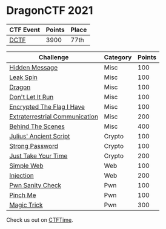 # **DragonCTF 2021**


| CTF Event                                  | Points | Place |
|------------------                          |--------|-------|
| [DCTF](https://ctftime.org/event/1361)     | 3900   | 77th  |


| Challenge                                                   | Category  | Points |
|------------------                                           |--------   |------- |
| [Hidden Message](misc/HiddenMessage.md)                     | Misc      | 100    |
| [Leak Spin](misc/LeakSpin.md)                               | Misc      | 100    |
| [Dragon](misc/Dragon.md)                                    | Misc      | 100    |
| [Don't Let It Run](misc/DontLetItRun.md)                    | Misc      | 100    |
| [Encrypted The Flag I Have](misc/ETFIH.md)                  | Misc      | 100    |
| [Extraterrestrial Communication](misc/ETComm.md)            | Misc      | 200    |
| [Behind The Scenes](misc/BehindTheScenes.md)                | Misc      | 400    |
| [Julius' Ancient Script](crypto/JuliusAncientScript.md)     | Crypto    | 100    |
| [Strong Password](crypto/StrongPassword.md)                 | Crypto    | 100    |
| [Just Take Your Time](crypto/JustTakeYourTime.md)           | Crypto    | 200    |
| [Simple Web](web/SimpleWeb.md)                              | Web       | 100    |
| [Injection](web/Injection.md)                               | Web       | 200    |
| [Pwn Sanity Check](pwn/PwnSanityCheck.md)                   | Pwn       | 100    |
| [Pinch Me](pwn/PinchMe.md)                                  | Pwn       | 100    |
| [Magic Trick](pwn/MagicTrick.md)                            | Pwn       | 300    |



Check us out on [CTFTime](http://ctftime.org/team/150063).
